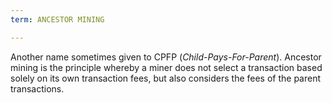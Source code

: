 ```yaml
---
term: ANCESTOR MINING

---
```

Another name sometimes given to CPFP (*Child-Pays-For-Parent*). Ancestor mining is the principle whereby a miner does not select a transaction based solely on its own transaction fees, but also considers the fees of the parent transactions.